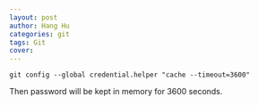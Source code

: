 ```yaml
---
layout: post
author: Hang Hu
categories: git
tags: Git 
cover: 
---
```


```
git config --global credential.helper "cache --timeout=3600"
```
Then password will be kept in memory for 3600 seconds.

